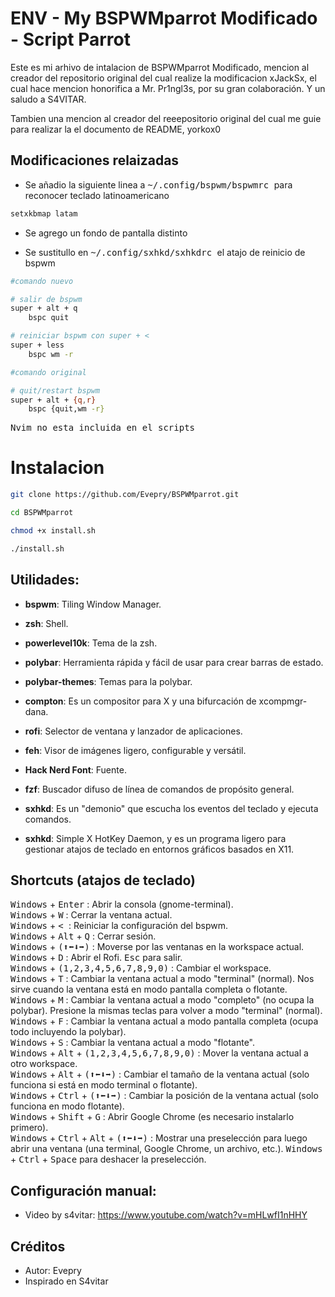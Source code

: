 # ENV - My BSPWMparrot Modificado - Script Parrot

Este es mi arhivo de intalacion de BSPWMparrot Modificado,
mencion al creador del repositorio original del cual realize la modificacion xJackSx, el cual hace mencion honorifica a  Mr. Pr1ngl3s, por su gran colaboración. Y un saludo a S4VITAR.

Tambien una mencion al creador del reeepositorio original del cual me guie para realizar la el documento de README, yorkox0

## Modificaciones relaizadas

- Se añadio la siguiente linea a <kbd> ~/.config/bspwm/bspwmrc </kbd> para reconocer teclado latinoamericano

```bash
setxkbmap latam
```

- Se agrego un fondo de pantalla distinto

- Se sustitullo en <kbd> ~/.config/sxhkd/sxhkdrc </kbd> el atajo de reinicio de bspwm

```bash
#comando nuevo

# salir de bspwm
super + alt + q
	bspc quit

# reiniciar bspwm con super + <
super + less
	bspc wm -r
```

```bash
#comando original

# quit/restart bspwm
super + alt + {q,r}
	bspc {quit,wm -r}
```

<kbd> Nvim no esta incluida en el scripts </kbd> 

# Instalacion

```bash
git clone https://github.com/Evepry/BSPWMparrot.git
```

```bash
cd BSPWMparrot
```

```bash
chmod +x install.sh
```

```bash
./install.sh
```

## Utilidades:
- **bspwm**: Tiling Window Manager.
- **zsh**: Shell.
- **powerlevel10k**: Tema de la zsh.
- **polybar**: Herramienta rápida y fácil de usar para crear barras de estado.
- **polybar-themes**: Temas para la polybar.
- **compton**: Es un compositor para X y una bifurcación de xcompmgr-dana.
- **rofi**: Selector de ventana y lanzador de aplicaciones.
- **feh**: Visor de imágenes ligero, configurable y versátil.
- **Hack Nerd Font**: Fuente.
- **fzf**: Buscador difuso de línea de comandos de propósito general.

- **sxhkd**: Es un "demonio" que escucha los eventos del teclado y ejecuta comandos.
- **sxhkd**: Simple X HotKey Daemon, y es un programa ligero para gestionar atajos de teclado en entornos gráficos basados en X11.

## Shortcuts (atajos de teclado)
<kbd>Windows</kbd> + <kbd>Enter</kbd> : Abrir la consola (gnome-terminal).  
<kbd>Windows</kbd> + <kbd>W</kbd> : Cerrar la ventana actual.  
<kbd>Windows</kbd> + <kbd> < </kbd> : Reiniciar la configuración del bspwm.  
<kbd>Windows</kbd> + <kbd>Alt</kbd> + <kbd>Q</kbd> : Cerrar sesión.  
<kbd>Windows</kbd> + <kbd>(⬆⬅⬇➡)</kbd> : Moverse por las ventanas en la workspace actual.  
<kbd>Windows</kbd> + <kbd>D</kbd> : Abrir el Rofi. <kbd>Esc</kbd> para salir.  
<kbd>Windows</kbd> + <kbd>(1,2,3,4,5,6,7,8,9,0)</kbd> : Cambiar el workspace.  
<kbd>Windows</kbd> + <kbd>T</kbd> : Cambiar la ventana actual a modo "terminal" (normal). Nos sirve cuando la ventana está en modo pantalla completa o flotante.  
<kbd>Windows</kbd> + <kbd>M</kbd> : Cambiar la ventana actual a modo "completo" (no ocupa la polybar). Presione la mismas teclas para volver a modo "terminal" (normal).  
<kbd>Windows</kbd> + <kbd>F</kbd> : Cambiar la ventana actual a modo pantalla completa (ocupa todo incluyendo la polybar).  
<kbd>Windows</kbd> + <kbd>S</kbd> : Cambiar la ventana actual a modo "flotante".  
<kbd>Windows</kbd> + <kbd>Alt</kbd> + <kbd>(1,2,3,4,5,6,7,8,9,0)</kbd> : Mover la ventana actual a otro workspace.  
<kbd>Windows</kbd> + <kbd>Alt</kbd> + <kbd>(⬆⬅⬇➡)</kbd> : Cambiar el tamaño de la ventana actual (solo funciona si está en modo terminal o flotante).  
<kbd>Windows</kbd> + <kbd>Ctrl</kbd> + <kbd>(⬆⬅⬇➡)</kbd> : Cambiar la posición de la ventana actual (solo funciona en modo flotante).  
<kbd>Windows</kbd> + <kbd>Shift</kbd> + <kbd>G</kbd> : Abrir Google Chrome (es necesario instalarlo primero).  
<kbd>Windows</kbd> + <kbd>Ctrl</kbd> + <kbd>Alt</kbd> + <kbd>(⬆⬅⬇➡)</kbd> : Mostrar una preselección para luego abrir una ventana (una terminal, Google Chrome, un archivo, etc.). <kbd>Windows</kbd> + <kbd>Ctrl</kbd> + <kbd>Space</kbd> para deshacer la preselección.  

## Configuración manual:
- Video by s4vitar: https://www.youtube.com/watch?v=mHLwfI1nHHY

## Créditos
- Autor: Evepry
- Inspirado en S4vitar
